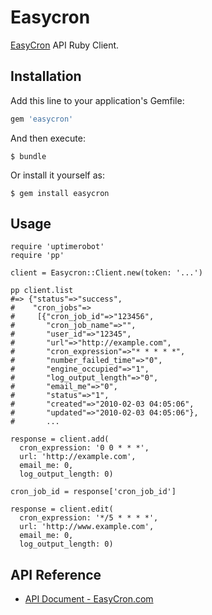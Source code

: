 # Easycron

[EasyCron](https://www.easycron.com/) API Ruby Client.

## Installation

Add this line to your application's Gemfile:

```ruby
gem 'easycron'
```

And then execute:

    $ bundle

Or install it yourself as:

    $ gem install easycron

## Usage

```
require 'uptimerobot'
require 'pp'

client = Easycron::Client.new(token: '...')

pp client.list
#=> {"status"=>"success",
#    "cron_jobs"=>
#     [{"cron_job_id"=>"123456",
#       "cron_job_name"=>"",
#       "user_id"=>"12345",
#       "url"=>"http://example.com",
#       "cron_expression"=>"* * * * *",
#       "number_failed_time"=>"0",
#       "engine_occupied"=>"1",
#       "log_output_length"=>"0",
#       "email_me"=>"0",
#       "status"=>"1",
#       "created"=>"2010-02-03 04:05:06",
#       "updated"=>"2010-02-03 04:05:06"},
#       ...

response = client.add(
  cron_expression: '0 0 * * *',
  url: 'http://example.com',
  email_me: 0,
  log_output_length: 0)

cron_job_id = response['cron_job_id']

response = client.edit(
  cron_expression: '*/5 * * * *',
  url: 'http://www.example.com',
  email_me: 0,
  log_output_length: 0)
```

## API Reference

- [API Document - EasyCron.com](https://www.easycron.com/document/)
